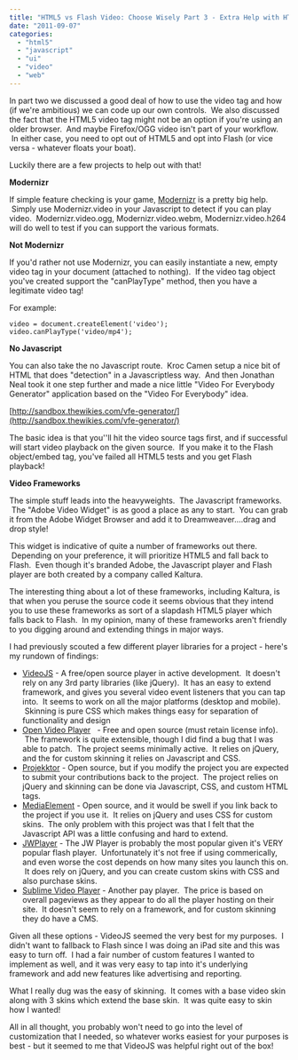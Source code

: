 ```yaml
---
title: "HTML5 vs Flash Video: Choose Wisely Part 3 - Extra Help with HTML5"
date: "2011-09-07"
categories: 
  - "html5"
  - "javascript"
  - "ui"
  - "video"
  - "web"
---
```


In part two we discussed a good deal of how to use the video tag and how (if we're ambitious) we can code up our own controls.  We also discussed the fact that the HTML5 video tag might not be an option if you're using an older browser.  And maybe Firefox/OGG video isn't part of your workflow.  In either case, you need to opt out of HTML5 and opt into Flash (or vice versa - whatever floats your boat).

Luckily there are a few projects to help out with that!

**Modernizr**

If simple feature checking is your game, [Modernizr](http://www.modernizr.com/) is a pretty big help.  Simply use Modernizr.video in your Javascript to detect if you can play video.  Modernizr.video.ogg, Modernizr.video.webm, Modernizr.video.h264 will do well to test if you can support the various formats.

**Not Modernizr**

If you'd rather not use Modernizr, you can easily instantiate a new, empty video tag in your document (attached to nothing).  If the video tag object you've created support the "canPlayType" method, then you have a legitimate video tag!

For example:

```
video = document.createElement('video');
video.canPlayType('video/mp4');

```

**No Javascript**

You can also take the no Javascript route.  Kroc Camen setup a nice bit of HTML that does "detection" in a Javascriptless way.  And then Jonathan Neal took it one step further and made a nice little "Video For Everybody Generator" application based on the "Video For Everybody" idea.

[http://sandbox.thewikies.com/vfe-generator/](http://sandbox.thewikies.com/vfe-generator/)

The basic idea is that you''ll hit the video source tags first, and if successful will start video playback on the given source.  If you make it to the Flash object/embed tag, you've failed all HTML5 tests and you get Flash playback!

**Video Frameworks**

The simple stuff leads into the heavyweights.  The Javascript frameworks.  The "Adobe Video Widget" is as good a place as any to start.  You can grab it from the Adobe Widget Browser and add it to Dreamweaver....drag and drop style!

This widget is indicative of quite a number of frameworks out there.  Depending on your preference, it will prioritize HTML5 and fall back to Flash.  Even though it's branded Adobe, the Javascript player and Flash player are both created by a company called Kaltura.

The interesting thing about a lot of these frameworks, including Kaltura, is that when you peruse the source code it seems obvious that they intend you to use these frameworks as sort of a slapdash HTML5 player which falls back to Flash.  In my opinion, many of these frameworks aren't friendly to you digging around and extending things in major ways.

I had previously scouted a few different player libraries for a project - here's my rundown of findings:

- [VideoJS](http://videojs.com/) - A free/open source player in active development.  It doesn't rely on any 3rd party libraries (like jQuery).  It has an easy to extend framework, and gives you several video event listeners that you can tap into.  It seems to work on all the major platforms (desktop and mobile).  Skinning is pure CSS which makes things easy for separation of functionality and design
- [Open Video Player](http://openvideoplayer.sourceforge.net/)   - Free and open source (must retain license info).  The framework is quite extensible, though I did find a bug that I was able to patch.  The project seems minimally active.  It relies on jQuery, and the for custom skinning it relies on Javascript and CSS.
- [Projekktor](http://www.projekktor.com) - Open source, but if you modify the project you are expected to submit your contributions back to the project.  The project relies on jQuery and skinning can be done via Javascript, CSS, and custom HTML tags.
- [MediaElement](http://mediaelementjs.com) - Open source, and it would be swell if you link back to the project if you use it.  It relies on jQuery and uses CSS for custom skins.  The only problem with this project was that I felt that the Javascript API was a little confusing and hard to extend.
- [JWPlayer](http://www.longtailvideo.com) - The JW Player is probably the most popular given it's VERY popular flash player.  Unfortunately it's not free if using commerically, and even worse the cost depends on how many sites you launch this on.  It does rely on jQuery, and you can create custom skins with CSS and also purchase skins.
- [Sublime Video Player](http://sublimevideo.net/) - Another pay player.  The price is based on overall pageviews as they appear to do all the player hosting on their site.  It doesn't seem to rely on a framework, and for custom skinning they do have a CMS.

Given all these options - VideoJS seemed the very best for my purposes.  I didn't want to fallback to Flash since I was doing an iPad site and this was easy to turn off.  I had a fair number of custom features I wanted to implement as well, and it was very easy to tap into it's underlying framework and add new features like advertising and reporting.

What I really dug was the easy of skinning.  It comes with a base video skin along with 3 skins which extend the base skin.  It was quite easy to skin how I wanted!

All in all thought, you probably won't need to go into the level of customization that I needed, so whatever works easiest for your purposes is best - but it seemed to me that VideoJS was helpful right out of the box!
